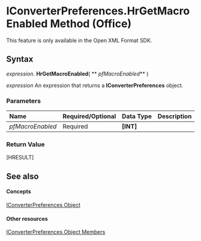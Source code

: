 
# IConverterPreferences.HrGetMacroEnabled Method (Office)

This feature is only available in the Open XML Format SDK.


## Syntax

 _expression_. **HrGetMacroEnabled**( ** _pfMacroEnabled_** )

 _expression_ An expression that returns a **IConverterPreferences** object.


### Parameters



|**Name**|**Required/Optional**|**Data Type**|**Description**|
|:-----|:-----|:-----|:-----|
| _pfMacroEnabled_|Required|**[INT]**||

### Return Value

[HRESULT]


## See also


#### Concepts


[IConverterPreferences Object](c45e5b48-eced-32e6-1887-ff5c100ae1cc.md)
#### Other resources


[IConverterPreferences Object Members](4c3f024c-25c5-aa02-1bff-7ec9e8c2d2b3.md)